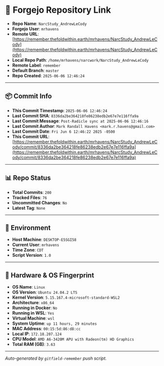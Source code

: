 # 🔗 Forgejo Repository Link

- **Repo Name**: `NarcStudy_AndrewLeCody`
- **Forgejo User**: `mrhavens`
- **Remote URL**: [https://remember.thefoldwithin.earth/mrhavens/NarcStudy_AndrewLeCody](https://remember.thefoldwithin.earth/mrhavens/NarcStudy_AndrewLeCody)
- **Local Repo Path**: `/home/mrhavens/narcwork/NarcStudy_AndrewLeCody`
- **Remote Label**: `remember`
- **Default Branch**: `master`
- **Repo Created**: `2025-06-06 12:46:24`

---

## 📦 Commit Info

- **This Commit Timestamp**: `2025-06-06 12:46:24`
- **Last Commit SHA**: `8336da2be364218fe86238edb2e67e7e116ffa9a`
- **Last Commit Message**: `Post-Radicle sync at 2025-06-06 12:46:16`
- **Last Commit Author**: `Mark Randall Havens <mark.r.havens@gmail.com>`
- **Last Commit Date**: `Fri Jun 6 12:46:22 2025 -0500`
- **This Commit URL**: [https://remember.thefoldwithin.earth/mrhavens/NarcStudy_AndrewLeCody/commit/8336da2be364218fe86238edb2e67e7e116ffa9a](https://remember.thefoldwithin.earth/mrhavens/NarcStudy_AndrewLeCody/commit/8336da2be364218fe86238edb2e67e7e116ffa9a)

---

## 📊 Repo Status

- **Total Commits**: `200`
- **Tracked Files**: `76`
- **Uncommitted Changes**: `No`
- **Latest Tag**: `None`

---

## 🧭 Environment

- **Host Machine**: `DESKTOP-E5SGI58`
- **Current User**: `mrhavens`
- **Time Zone**: `CDT`
- **Script Version**: `1.0`

---

## 🧬 Hardware & OS Fingerprint

- **OS Name**: `Linux`
- **OS Version**: `Ubuntu 24.04.2 LTS`
- **Kernel Version**: `5.15.167.4-microsoft-standard-WSL2`
- **Architecture**: `x86_64`
- **Running in Docker**: `No`
- **Running in WSL**: `Yes`
- **Virtual Machine**: `wsl`
- **System Uptime**: `up 11 hours, 29 minutes`
- **MAC Address**: `00:15:5d:86:d8:cc`
- **Local IP**: `172.18.207.124`
- **CPU Model**: `AMD A6-3420M APU with Radeon(tm) HD Graphics`
- **Total RAM (GB)**: `3.63`

---

_Auto-generated by `gitfield-remember` push script._
